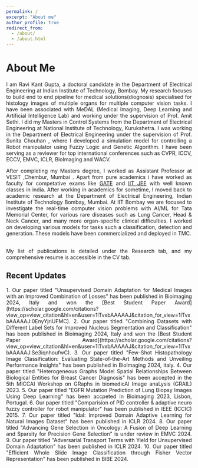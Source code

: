 ```yaml
---
permalink: /
excerpt: "About me"
author_profile: true
redirect_from: 
  - /about/
  - /about.html
---
```


<h1>About Me </h1> 
<div style='text-align: justify;'>I am Ravi Kant Gupta, a doctoral candidate in the <a href="https://www.ee.iitb.ac.in" style="text-decoration: none;">Department of Electrical Engineering</a> at <a href="https://www.iitb.ac.in/" style="text-decoration: none;">Indian Institute of  Technology, Bombay</a>. My research focuses to build end to end pipeline for medical solutions(diognosis) specialised for histology images of multiple organs for multiple computer vision tasks. I have been associated with MeDAL (Medical Imaging, Deep Learning and Artificial Intelligence Lab) and working under the supervision of <a href="https://www.ee.iitb.ac.in/~asethi/" style="text-decoration: none;">Prof. Amit Sethi</a>. I did my Masters in Control Systems from the Department of Electrical Engineering at <a href="https://www.nitkkr.ac.in/" style="text-decoration: none;">National Institute of  Technology, Kurukshetra.</a> I was working in the <a href="http://www.nitkkr.in/control/" style="text-decoration: none;">Department of Electrical Engineering </a> under the supervision of <a href="[https://nitkkr.ac.in/author/sunita-chauhan/]" style="text-decoration: none;">Prof. Sunita Chouhan <a>, where I developed a simulation model for controlling a Robot manipulator using Fuzzy Logic and Genetic Algorithm. I have been serving as a reviewer for top international conferences such as CVPR, ICCV, ECCV, EMVC, ICLR, BioImaging and WACV.</div>  
<p>  </p>

<div style='text-align: justify;'>After completing my Masters degree, I worked as Assistant Professor at <a href="https://vesit.ves.ac.in" style="text-decoration: none;"> VESIT ,Chembur, Mumbai </a>. Apart from pure academics i have worked as faculty for competative exams like <a href="https://vesit.ves.ac.in">GATE</a> and <a href="https://vesit.ves.ac.in">IIT JEE</a> with well known classes in india. After working in academics for sometime, I moved back to academic research at the <a href="https://electrical.iitb.ac.in/" style="text-decoration: none;">Department of Electrical Engineering</a>, Indian Institute of Technology Bombay, Mumbai. At IIT Bombay we are focused to investigate the real-time computer vision problems with AI/ML for <a href="https://tmc.gov.in/" style="text-decoration: none;">Tata Memorial Center</a>, for various rare diseases such as Lung Cancer, Head & Neck Cancer, and many more organ-specific clinical difficulties. I worked on developing various models for tasks such a classification, detection and generation. These models have been commercialized and deployed in TMC.

<br>My list of publications is detailed under the Research tab, and my comprehensive resume is accessible in the CV tab.

<h2>Recent Updates </h2> 
1. Our paper titled "Unsupervised Domain Adaptation for Medical Images with an Improved Combination of Losses" has been published in Bioimaging 2024, Italy and won the [Best Student Paper Award](https://scholar.google.com/citations?view_op=view_citation&hl=en&user=1lTvxbAAAAAJ&citation_for_view=1lTvxbAAAAAJ:0EnyYjriUFMC).
2. Our paper titled "Combining Datasets with Different Label Sets for Improved Nucleus Segmentation and Classification" has been published in Bioimaging 2024, Italy and won the [Best Student Paper Award](https://scholar.google.com/citations?view_op=view_citation&hl=en&user=1lTvxbAAAAAJ&citation_for_view=1lTvxbAAAAAJ:Se3iqnhoufwC).
3. Our paper titled "Few-Shot Histopathology Image Classification: Evaluating State-of-the-Art Methods and Unveiling Performance Insights" has been published in BioImaging 2024, italy.
4. Our paper titled "Heterogeneous Graphs Model Spatial Relationships Between Biological Entities for Breast Cancer Diagnosis" has been accepted in the 5th MICCAI Workshop on GRaphs in biomedicAl Image anaLysis (GRAIL) 2023.
5. Our paper titled "EGFR Mutation Prediction of Lung Biopsy Images Using Deep Learning" has been accpeted in Bioimaging 2023, Lisbon, Portugal.
6. Our paper titled "Comparision of PID controller & adaptive neuro fuzzy controller for robot manipulator" has been published in IEEE (ICCIC) 2015. 
7. Our paper titled "Idal: Improved Domain Adaptive Learning for Natural Images Dataset" has been published in ICLR 2024. 
8. Our paper titled "Advancing Gene Selection in Oncology: A Fusion of Deep Learning and Sparsity for Precision Gene Selection" is under review in EMVC 2024.
9. Our paper titled "Adversarial Transport Terms with Yield for Unsupervised Domain Adaptation" has been published in ICLR 2024.
10. Our paper titled "Efficient Whole Slide Image Classification through Fisher Vector Representation" has been published in BIBE 2024.

